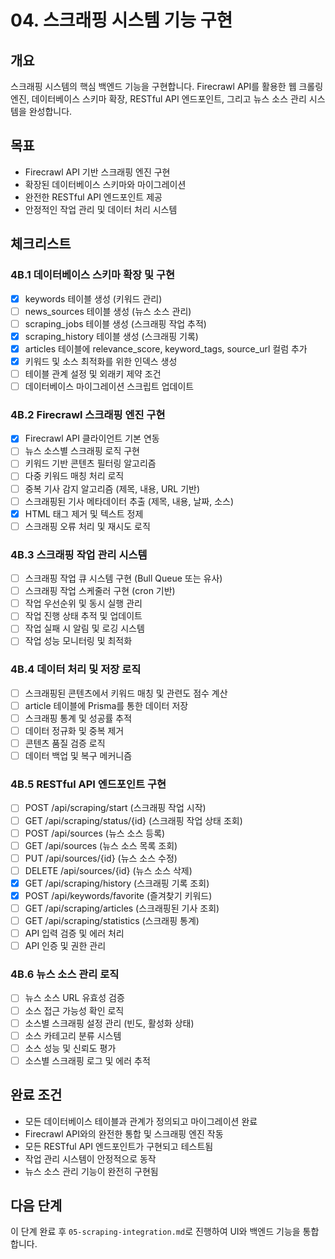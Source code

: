 # 04. 스크래핑 시스템 기능 구현

## 개요
스크래핑 시스템의 핵심 백엔드 기능을 구현합니다. Firecrawl API를 활용한 웹 크롤링 엔진, 데이터베이스 스키마 확장, RESTful API 엔드포인트, 그리고 뉴스 소스 관리 시스템을 완성합니다.

## 목표
- Firecrawl API 기반 스크래핑 엔진 구현
- 확장된 데이터베이스 스키마와 마이그레이션
- 완전한 RESTful API 엔드포인트 제공
- 안정적인 작업 관리 및 데이터 처리 시스템

## 체크리스트

### 4B.1 데이터베이스 스키마 확장 및 구현
- [x] keywords 테이블 생성 (키워드 관리)
- [ ] news_sources 테이블 생성 (뉴스 소스 관리)
- [ ] scraping_jobs 테이블 생성 (스크래핑 작업 추적)
- [x] scraping_history 테이블 생성 (스크래핑 기록)
- [x] articles 테이블에 relevance_score, keyword_tags, source_url 컬럼 추가
- [x] 키워드 및 소스 최적화를 위한 인덱스 생성
- [ ] 테이블 관계 설정 및 외래키 제약 조건
- [ ] 데이터베이스 마이그레이션 스크립트 업데이트

### 4B.2 Firecrawl 스크래핑 엔진 구현
- [x] Firecrawl API 클라이언트 기본 연동
- [ ] 뉴스 소스별 스크래핑 로직 구현
- [ ] 키워드 기반 콘텐츠 필터링 알고리즘
- [ ] 다중 키워드 매칭 처리 로직
- [ ] 중복 기사 감지 알고리즘 (제목, 내용, URL 기반)
- [ ] 스크래핑된 기사 메타데이터 추출 (제목, 내용, 날짜, 소스)
- [x] HTML 태그 제거 및 텍스트 정제
- [ ] 스크래핑 오류 처리 및 재시도 로직

### 4B.3 스크래핑 작업 관리 시스템
- [ ] 스크래핑 작업 큐 시스템 구현 (Bull Queue 또는 유사)
- [ ] 스크래핑 작업 스케줄러 구현 (cron 기반)
- [ ] 작업 우선순위 및 동시 실행 관리
- [ ] 작업 진행 상태 추적 및 업데이트
- [ ] 작업 실패 시 알림 및 로깅 시스템
- [ ] 작업 성능 모니터링 및 최적화

### 4B.4 데이터 처리 및 저장 로직
- [ ] 스크래핑된 콘텐츠에서 키워드 매칭 및 관련도 점수 계산
- [ ] article 테이블에 Prisma를 통한 데이터 저장
- [ ] 스크래핑 통계 및 성공률 추적
- [ ] 데이터 정규화 및 중복 제거
- [ ] 콘텐츠 품질 검증 로직
- [ ] 데이터 백업 및 복구 메커니즘

### 4B.5 RESTful API 엔드포인트 구현
- [ ] POST /api/scraping/start (스크래핑 작업 시작)
- [ ] GET /api/scraping/status/{id} (스크래핑 작업 상태 조회)
- [ ] POST /api/sources (뉴스 소스 등록)
- [ ] GET /api/sources (뉴스 소스 목록 조회)
- [ ] PUT /api/sources/{id} (뉴스 소스 수정)
- [ ] DELETE /api/sources/{id} (뉴스 소스 삭제)
- [x] GET /api/scraping/history (스크래핑 기록 조회)
- [x] POST /api/keywords/favorite (즐겨찾기 키워드)
- [ ] GET /api/scraping/articles (스크래핑된 기사 조회)
- [ ] GET /api/scraping/statistics (스크래핑 통계)
- [ ] API 입력 검증 및 에러 처리
- [ ] API 인증 및 권한 관리

### 4B.6 뉴스 소스 관리 로직
- [ ] 뉴스 소스 URL 유효성 검증
- [ ] 소스 접근 가능성 확인 로직
- [ ] 소스별 스크래핑 설정 관리 (빈도, 활성화 상태)
- [ ] 소스 카테고리 분류 시스템
- [ ] 소스 성능 및 신뢰도 평가
- [ ] 소스별 스크래핑 로그 및 에러 추적

## 완료 조건
- 모든 데이터베이스 테이블과 관계가 정의되고 마이그레이션 완료
- Firecrawl API와의 완전한 통합 및 스크래핑 엔진 작동
- 모든 RESTful API 엔드포인트가 구현되고 테스트됨
- 작업 관리 시스템이 안정적으로 동작
- 뉴스 소스 관리 기능이 완전히 구현됨

## 다음 단계
이 단계 완료 후 `05-scraping-integration.md`로 진행하여 UI와 백엔드 기능을 통합합니다.